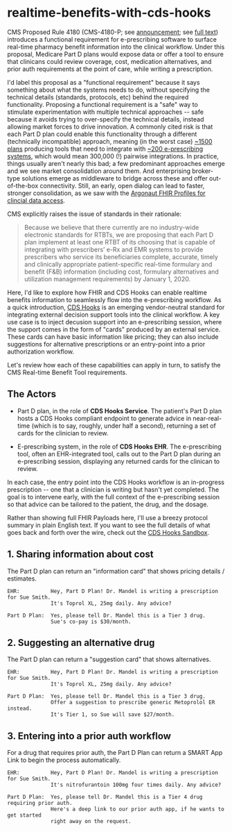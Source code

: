# realtime-benefits-with-cds-hooks

CMS Proposed Rule 4180 (CMS-4180-P;
see [announcement](https://www.cms.gov/newsroom/fact-sheets/contract-year-cy-2020-medicare-advantage-and-part-d-drug-pricing-proposed-rule-cms-4180-p);
see [full text](https://s3.amazonaws.com/public-inspection.federalregister.gov/2018-25945.pdf))
introduces a functional requirement for e-prescribing software to surface real-time pharmacy benefit information into the clinical workflow.
Under this proposal, Medicare Part D plans would expose data or offer a tool to ensure that clinicans could review coverage, cost, medication alternatives,
and prior auth requirements at the point of care, while writing a prescription.

I'd label this proposal as a "functional requirement" because it says something about what the systems needs to do, without
specifying the technical details (standards, protocols, etc) behind the required functionality. Proposing a functional requirement
is a "safe" way to stimulate experimentation with multiple technical approaches -- safe because it avoids trying to over-specify
the technical details, instead allowing market forces to drive innovation. A commonly cited risk is that
each Part D plan could enable this functionality through a different (technically incompatible) approach, meaning (in the worst case)
[~1500 plans](https://q1medicare.com/PartD-History-MedicarePartD-ProgramPDP.php) producing tools that need to integrate with
[~200 e-prescribing systems](https://chpl.healthit.gov/#/search), which would mean 300,000 (!) pairwise integrations. In practice,
things usually aren't nearly this bad; a few predominant approaches emerge and we see market consolidation around them. And 
enterprising broker-type solutions emerge as middleware to bridge across these and offer out-of-the-box connectivity. Still,
an early, open dialog can lead to faster, stronger consolidation, as we saw with the [Argonaut FHIR Profiles for clincial data access](http://www.fhir.org/guides/argonaut/r2/).

CMS explicitly raises the issue of standards in their rationale:

> Because we believe that there currently are no industry-wide electronic standards for RTBTs,
> we are proposing that each Part D plan implement at least one RTBT of its choosing that is
> capable of integrating with prescribers’ e-Rx and EMR systems to provide prescribers who service 
> its beneficiaries complete, accurate, timely and clinically appropriate patient-specific real-time 
> formulary and benefit (F&B) information (including cost, formulary alternatives and utilization 
> management requirements) by January 1, 2020.

Here, I'd like to explore how FHIR and CDS Hooks can enable realtime benefits information to seamlessly
flow into the e-prescribing workflow. As a quick introduction, [CDS Hooks](https://cds-hooks.org/) is an
emerging vendor-neutral standard for integrating external decision support tools into the clinical workflow.
A key use case is to inject decusion support into an e-prescribing session, where the support comes in the form
of "cards" produced by an external service. These cards can have basic information like pricing; they can also
include suggestions for alternative prescriptions or an entry-point into a prior authorization workflow.

Let's review how each of these capabilities can apply in turn, to satisfy the CMS Real-time Benefit Tool requirements.

## The Actors

* Part D plan, in the role of **CDS Hooks Service**. The patient's Part D plan hosts a CDS Hooks compliant endpoint
  to generate advice in near-real-time (which is to say, roughly, under half a second), returning a set of cards for
  the clinician to review.
  
* E-prescribing system, in the role of **CDS Hooks EHR**. The e-prescribing tool, often an EHR-integrated tool,
  calls out to the Part D plan during an e-prescribing session, displaying any returned cards for the clinican
  to review.

In each case, the entry point into the CDS Hooks workflow is an in-progress prescription -- one that a clinician
is writing but hasn't yet completed. The goal is to intervene early, with the full context of the e-prescribing
session so that advice can be tailored to the patient, the drug, and the dosage.

Rather than showing full FHIR Payloads here, I'll use a breezy protocol summary in plain English text. If you want 
to see the full details of what goes back and forth over the wire, check out the [CDS Hooks Sandbox](http://sandbox.cds-hooks.org).


## 1. Sharing information about cost

The Part D plan can return an "information card" that shows pricing details / estimates.

```
EHR:          Hey, Part D Plan! Dr. Mandel is writing a prescription for Sue Smith.
              It's Toprol XL, 25mg daily. Any advice?

Part D Plan:  Yes, please tell Dr. Mandel this is a Tier 3 drug.
              Sue's co-pay is $30/month.
```

## 2. Suggesting an alternative drug
The Part D plan can return a "suggestion card" that shows alternatives.

```
EHR:          Hey, Part D Plan! Dr. Mandel is writing a prescription for Sue Smith.
              It's Toprol XL, 25mg daily. Any advice?

Part D Plan:  Yes, please tell Dr. Mandel this is a Tier 3 drug.
              Offer a suggestion to prescribe generic Metoprolol ER instead.
              It's Tier 1, so Sue will save $27/month.
```


## 3. Entering into a prior auth workflow
For a drug that requires prior auth, the Part D Plan can return a SMART App Link to begin the process automatically.

```
EHR:          Hey, Part D Plan! Dr. Mandel is writing a prescription for Sue Smith.
              It's nitrofurantoin 100mg four times daily. Any advice?

Part D Plan:  Yes, please tell Dr. Mandel this is a Tier 4 drug requiring prior auth.
              Here's a deep link to our prior auth app, if he wants to get started
              right away on the request.
```
